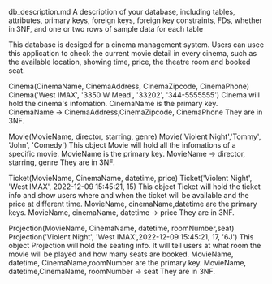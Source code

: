 db_description.md
A description of your database, including tables, attributes, primary keys, foreign keys, foreign key constraints, FDs, whether in 3NF, and one or two rows of sample data for each table

This database is desiged for a cinema management system. Users can usee this application to check the current movie detail in every cinema, such as the available location, showing time, price, the theatre room and booked seat.


Cinema(CinemaName, CinemaAddress, CinemaZipcode, CinemaPhone)
Cinema('West IMAX', '3350 W Mead', '33202', '344-5555555')
Cinema will hold the cinema's infomation.
CinemaName is the primary key.
CinemaName -> CinemaAddress,CinemaZipcode, CinemaPhone
They are in 3NF.

Movie(MovieName, director, starring, genre)
Movie('Violent Night','Tommy', 'John', 'Comedy')
This object Movie will hold all the infomations of a specific movie.
MovieName is the primary key.
MovieName -> director, starring, genre
They are in 3NF.

Ticket(MovieName, CinemaName, datetime, price)
Ticket('Violent Night', 'West IMAX', 2022-12-09 15:45:21, 15)
This object Ticket will hold the ticket info and show users where and when the ticket will be available and the price at different time.
MovieName, cinemaName,datetime are the primary keys.
MovieName, cinemaName, datetime -> price
They are in 3NF.

Projection(MovieName, CinemaName, datetime, roomNumber,seat)
Projection('Violent Night', 'West IMAX',2022-12-09 15:45:21, 17, '6J')
This object Projection will hold the seating info. It will tell users at what room the movie will be played and how many seats are booked.
MovieName, datetime, CinemaName,roomNumber are the primary key.
MovieName, datetime,CinemaName, roomNumber -> seat
They are in 3NF.









